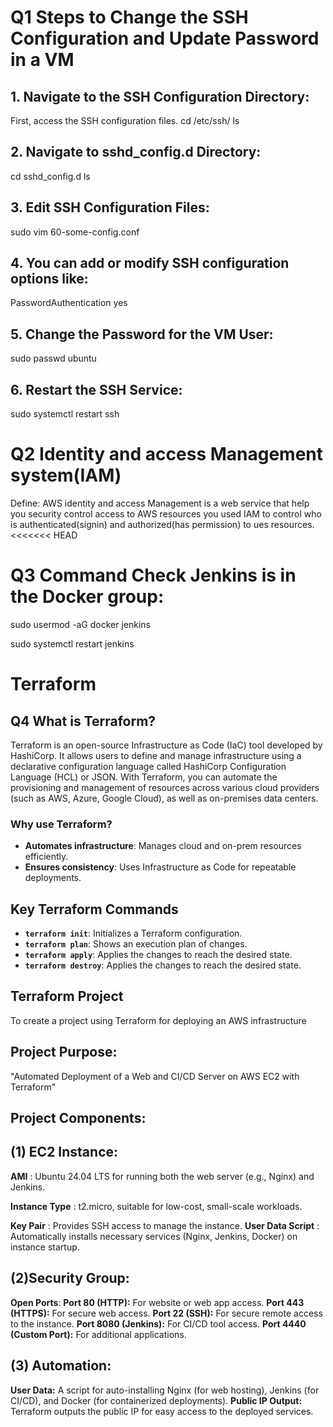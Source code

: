 # Q1 Steps to Change the SSH Configuration and Update Password in a VM

## 1. Navigate to the SSH Configuration Directory:
First, access the SSH configuration files.
cd /etc/ssh/
ls
## 2. Navigate to sshd_config.d Directory:
cd sshd_config.d
ls
## 3. Edit SSH Configuration Files:
sudo vim 60-some-config.conf
## 4. You can add or modify SSH configuration options like:
PasswordAuthentication yes
## 5. Change the Password for the VM User:
sudo passwd ubuntu
## 6. Restart the SSH Service:
sudo systemctl restart ssh
# Q2 Identity and access Management system(IAM)
Define: AWS identity and access Management is a web service that help you security control access to AWS resources you used IAM to control who is authenticated(signin) and authorized(has permission) to ues resources.
<<<<<<< HEAD
# Q3 Command Check Jenkins is in the Docker group:
sudo usermod -aG docker jenkins

sudo systemctl restart jenkins
  # Terraform
## Q4 What is Terraform?

Terraform is an open-source Infrastructure as Code (IaC) tool developed by HashiCorp. It allows users to define and manage infrastructure using a declarative configuration language called HashiCorp Configuration Language (HCL) or JSON. With Terraform, you can automate the provisioning and management of resources across various cloud providers (such as AWS, Azure, Google Cloud), as well as on-premises data centers.

### Why use Terraform?

- **Automates infrastructure**: Manages cloud and on-prem resources efficiently.
- **Ensures consistency**: Uses Infrastructure as Code for repeatable deployments.

## Key Terraform Commands

- **`terraform init`**: Initializes a Terraform configuration.
- **`terraform plan`**: Shows an execution plan of changes.
- **`terraform apply`**: Applies the changes to reach the desired state.
- **`terraform destroy`**:  Applies the changes to reach the desired state.
 ## Terraform Project
 To create a project using Terraform for deploying an AWS infrastructure
 ## Project Purpose:
"Automated Deployment of a Web and CI/CD Server on AWS EC2 with Terraform"
 ## Project Components:
 ## (1) EC2 Instance:
 **AMI** : Ubuntu 24.04 LTS for running both the web server (e.g., Nginx) and Jenkins.

 
**Instance Type** : t2.micro, suitable for low-cost, small-scale workloads.


**Key Pair** : Provides SSH access to manage the instance.
**User Data Script** : Automatically installs necessary services (Nginx, Jenkins, Docker) on instance startup.
## (2)Security Group:
**Open Ports**:
**Port 80 (HTTP):** For website or web app access.
**Port 443 (HTTPS):** For secure web access.
**Port 22 (SSH):** For secure remote access to the instance.
**Port 8080 (Jenkins):** For CI/CD tool access.
**Port 4440 (Custom Port):** For additional applications.
 ## (3) Automation:

**User Data:** A script for auto-installing Nginx (for web hosting), Jenkins (for CI/CD), and Docker (for containerized deployments).
**Public IP Output:** Terraform outputs the public IP for easy access to the deployed services.





 
